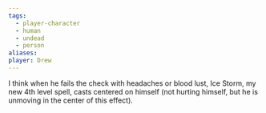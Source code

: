 ```yaml
---
tags:
  - player-character
  - human
  - undead
  - person
aliases: 
player: Drew
---
```

I think when he fails the check with headaches or blood lust, Ice Storm, my new 4th level spell, casts centered on himself (not hurting himself, but he is unmoving in the center of this effect).